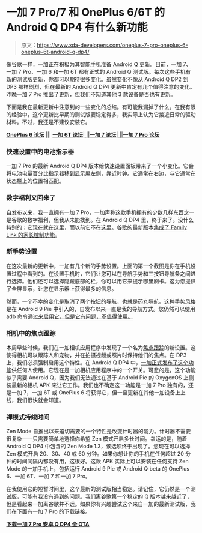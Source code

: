 # 一加 7 Pro/7 和 OnePlus 6/6T 的 Android Q DP4 有什么新功能

> 原文：<https://www.xda-developers.com/oneplus-7-pro-oneplus-6-oneplus-6t-android-q-dp4/>

像谷歌一样，一加正在积极为其智能手机准备 Android Q 更新。目前，一加 7、一加 7 Pro、一加 6 和一加 6T 都有正式的 Android Q 测试版。每次这些手机有新的测试版更新，你都可以期待很多变化。虽然变化不像从 Android Q DP2 到 DP3 那样剧烈，但在最新的 Android Q DP4 更新中肯定有几个值得注意的变化。昨晚一加 7 Pro 推出了更新，但我们不知道其他 3 款设备是否也有更新。

下面是我在最新更新中注意到的一些变化的总结。有可能我漏掉了什么。在我有限的经验中，这个更新比早期的测试版要稳定得多，我实际上认为它接近日常的驱动材料。不过，我还是不建议安装它。

[**OnePlus 6 论坛**](https://forum.xda-developers.com/oneplus-6) ||| [**一加 6T 论坛**| |](https://forum.xda-developers.com/oneplus-6t)[|**一加 7 论坛**| |](https://forum.xda-developers.com/oneplus-7-pro)[|**一加 7 Pro 论坛**](https://forum.xda-developers.com/oneplus-7-pro)

### 快速设置中的电池指示器

一加 7 Pro 的最新 Android Q DP4 版本给快速设置面板带来了一个小变化。它会将电池电量百分比指示器移到显示屏左侧，靠近时钟。它通常在右边，与它通常在状态栏上的位置相匹配。

### 数字福利又回来了

自发布以来，我一直拥有一加 7 Pro，一加声称这款手机拥有的少数几样东西之一是谷歌的数字福利，但我从未能找到。在 Android Q DP4 里，终于来了。没什么特别的；它现在就在这里，而以前它不在这里。谷歌的最新版本[集成了 Family Link 的家长控制功能](https://www.xda-developers.com/digital-wellbeing-integration-family-link-parental-controls/)。

### 新手势设置

在这次最新的更新中，一加有几个新的手势设置。上面的第一个截图是你在手机设置过程中看到的。在设置手机时，它们让您可以在导航手势和三按钮导航条之间进行选择。他们还可以选择隐藏底部的栏，你可以用它来提示哪里刷卡。这为您提供了全屏显示，让您在显示器上获得最多的信息。

然而，一个不幸的变化是取消了两个按钮的导航，也就是药丸导航。这种手势风格是在 Android 9 Pie 中引入的，自发布以来一直是我的导航方式。您仍然可以使用 adb 命令通过[来启用它，但是它有问题，不值得使用。](https://www.xda-developers.com/oneplus-6-google-pixel-gestures-android-p/)

### 相机中的焦点跟踪

本周早些时候，我们在一加相机应用程序中发现了一个名为[焦点跟踪](https://www.xda-developers.com/oneplus-camera-focus-tracking-people-cats-dogs/)的新设置。这使得相机可以跟踪人和宠物，并在拍摄视频或照片时保持他们的焦点。在 DP3 上，我们必须强制启用这个特性。在 Android Q DP4 中，[一加正式发布了这个功能](https://www.xda-developers.com/oneplus-camera-3-8-13-focus-tracking-macro-mode/)供任何人使用。它现在是一加相机应用程序中的一个开关。可悲的是，这个功能似乎需要 Android Q，因为我们无法通过在基于 Android Pie 的 OxygenOS 上侧装最新的相机 APK 来让它工作。我们也不确定这一功能是一加 7 Pro 独有的，还是一加 7，一加 6T 或 OnePlus 6 将获得它，但一旦更新在其他一加设备上上线，我们很快就会知道。

### 禅模式持续时间

Zen Mode 自推出以来迫切需要的一个特性是改变计时器的能力。计时器不需要很复杂——只需要简单地选择你希望 Zen 模式开启多长时间。幸运的是，随着 Android Q DP4 中包含的 Zen Mode 1.3，该选项终于出现了。您现在可以选择 Zen 模式开启 20、30、40 或 60 分钟。如果你想让你的手机在任何超过 20 分钟的时间间隔内都没有用，这很好。这款 APK 实际上可以安装在任何支持 Zen Mode 的一加手机上，包括运行 Android 9 Pie 或 Android Q beta 的 OnePlus 6、一加 6T、一加 7 和一加 7 Pro。

在我使用它的短暂时间里，这个最新的测试版相当稳定。请记住，它仍然是一个测试版，可能有我没有遇到的问题。我们离谷歌第一个稳定的 Q 版本越来越近了，但是看起来一加离谷歌并不远。如果你有兴趣尝试这个来自一加的最新测试版，我们在下面有一加 7 Pro 的下载链接。

[**下载一加 7 Pro 安卓 Q DP4 全 OTA**](https://otafsg1.h2os.com/patch/amazone2/GLO/OnePlus7ProOxygen/OnePlus7ProOxygen_13.X.04_GLO_004_1908020003/OnePlus7ProOxygen_13.X.04_OTA_004_all_1908020003_8e0d094.zip)